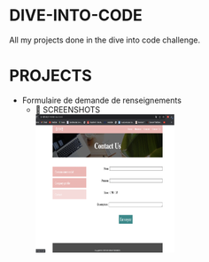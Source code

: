 # DIVE-INTO-CODE
All my projects done in the dive into code challenge.

# PROJECTS
<ul>
    <li> Formulaire de demande de renseignements
    <ul>
    <li> 📸 SCREENSHOTS<br><img width="250px" height="250px" src="/screenshots/inquiry2.png"/></li>
    </ul>
    </li>
</ul>
